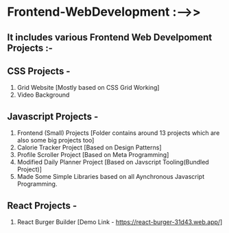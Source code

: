 # Frontend-WebDevelopment :-->>

## It includes various Frontend Web Develpoment Projects :-

## CSS Projects -

1. Grid Website [Mostly based on CSS Grid Working]
2. Video Background

## Javascript Projects -

1. Frontend (Small) Projects [Folder contains around 13 projects which are also some big projects too]
2. Calorie Tracker Project [Based on Design Patterns]
3. Profile Scroller Project [Based on Meta Programming]
4. Modified Daily Planner Project [Based on Javscript Tooling(Bundled Project)]
5. Made Some Simple Libraries based on all Aynchronous Javascript Programming.

## React Projects -

1. React Burger Builder [Demo Link - https://react-burger-31d43.web.app/]
